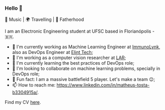 ### Hello 👋

:musical_note: Music | :earth_africa: Travelling | :blue_heart: Fatherhood

I am an Electronic Engineering student at UFSC based in Florianópolis - :brazil:.

- 🔭 I'm currently working as Machine Learning Engineer at [ImmunoLynk](http://immunolynk.com/), also as DevOps Engineer at [Elint Tech](https://www.elint.com.br/);
- :school: I'm working as a computer vision researcher at [LAR](https://robotica.ufsc.br/en/);
- 🌱 I'm currently learning the best practices of DevOps role;
- 👯 I'm looking to collaborate on machine learning problems, specially in DevOps role;
- :zany_face: Fun fact: I am a massive battlefield 5 player. Let's make a team :wink:;
- 📫 How to reach me: https://www.linkedin.com/in/matheus-tosta-b3304915a/.

Find my CV [here](https://drive.google.com/file/d/1UvwWk8uelKhY_T3sQpmtVKwAHe4WZagj/view?usp=sharing).
